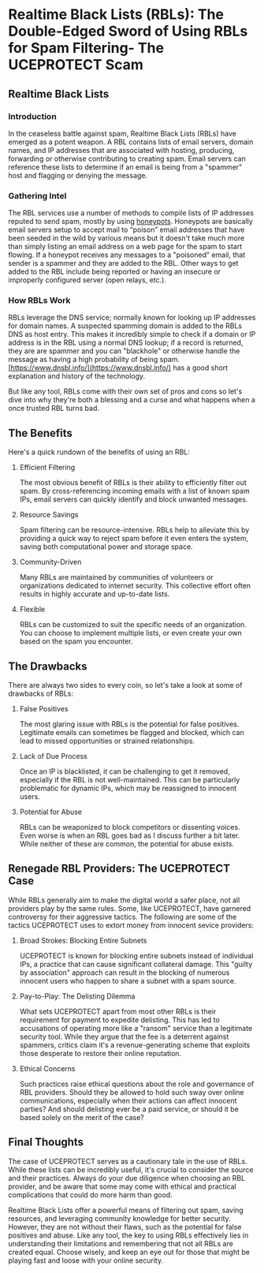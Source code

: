# Realtime Black Lists (RBLs): The Double-Edged Sword of Using RBLs for Spam Filtering- The UCEPROTECT Scam

## Realtime Black Lists
### Introduction
In the ceaseless battle against spam, Realtime Black Lists (RBLs) have emerged as a potent weapon. A RBL contains lists of email servers, domain names, and IP addresses that are associated with hosting, producing, forwarding or otherwise contributing to creating spam. Email servers can reference these lists to determine if an email is being from a "spammer" host and flagging or denying the message.

### Gathering Intel
The RBL services use a number of methods to compile lists of IP addresses reputed to send spam, mostly by using [honeypots](https://en.wikipedia.org/wiki/Honeypot_(computing)). Honeypots are basically email servers setup to accept mail to “poison” email addresses that have been seeded in the wild by various means but it doesn't take much more than simply listing an email address on a web page for the spam to start flowing. If a honeypot receives any messages to a "poisoned" email, that sender is a spammer and they are added to the RBL. Other ways to get added to the RBL include being reported or having an insecure or improperly configured server (open relays, etc.). 

### How RBLs Work
RBLs leverage the DNS service; normally known for looking up IP addresses for domain names. A suspected spamming domain is added to the RBLs DNS as host entry. This makes it incredibly simple to check if a domain or IP address is in the RBL using a normal DNS lookup; if a record is returned, they are are spammer and you can "blackhole" or otherwise handle the message as having a high probability of being spam. [https://www.dnsbl.info/](https://www.dnsbl.info/) has a good short explanation and history of the technology.

But like any tool, RBLs come with their own set of pros and cons so let's dive into why they're both a blessing and a curse and what happens when a once trusted RBL turns bad.

## The Benefits

Here's a quick rundown of the benefits of using an RBL:

1. Efficient Filtering

    The most obvious benefit of RBLs is their ability to efficiently filter out spam. By cross-referencing incoming emails with a list of known spam IPs, email servers can quickly identify and block unwanted messages.

2. Resource Savings

    Spam filtering can be resource-intensive. RBLs help to alleviate this by providing a quick way to reject spam before it even enters the system, saving both computational power and storage space.

3. Community-Driven

    Many RBLs are maintained by communities of volunteers or organizations dedicated to internet security. This collective effort often results in highly accurate and up-to-date lists.

4. Flexible

    RBLs can be customized to suit the specific needs of an organization. You can choose to implement multiple lists, or even create your own based on the spam you encounter.

## The Drawbacks

There are always two sides to every coin, so let's take a look at some of drawbacks of RBLs:

1. False Positives

    The most glaring issue with RBLs is the potential for false positives. Legitimate emails can sometimes be flagged and blocked, which can lead to missed opportunities or strained relationships.

2. Lack of Due Process

    Once an IP is blacklisted, it can be challenging to get it removed, especially if the RBL is not well-maintained. This can be particularly problematic for dynamic IPs, which may be reassigned to innocent users.

3. Potential for Abuse

    RBLs can be weaponized to block competitors or dissenting voices. Even worse is when an RBL goes bad as I discuss further a bit later. While neither of these are common, the potential for abuse exists.

## Renegade RBL Providers: The UCEPROTECT Case

While RBLs generally aim to make the digital world a safer place, not all providers play by the same rules. Some, like UCEPROTECT, have garnered controversy for their aggressive tactics. The following are some of the tactics UCEPROTECT uses to extort money from innocent sevice providers: 

1. Broad Strokes: Blocking Entire Subnets

    UCEPROTECT is known for blocking entire subnets instead of individual IPs, a practice that can cause significant collateral damage. This "guilty by association" approach can result in the blocking of numerous innocent users who happen to share a subnet with a spam source.

2. Pay-to-Play: The Delisting Dilemma

    What sets UCEPROTECT apart from most other RBLs is their requirement for payment to expedite delisting. This has led to accusations of operating more like a "ransom" service than a legitimate security tool. While they argue that the fee is a deterrent against spammers, critics claim it's a revenue-generating scheme that exploits those desperate to restore their online reputation.

3. Ethical Concerns

    Such practices raise ethical questions about the role and governance of RBL providers. Should they be allowed to hold such sway over online communications, especially when their actions can affect innocent parties? And should delisting ever be a paid service, or should it be based solely on the merit of the case?

## Final Thoughts

The case of UCEPROTECT serves as a cautionary tale in the use of RBLs. While these lists can be incredibly useful, it's crucial to consider the source and their practices. Always do your due diligence when choosing an RBL provider, and be aware that some may come with ethical and practical complications that could do more harm than good.


Realtime Black Lists offer a powerful means of filtering out spam, saving resources, and leveraging community knowledge for better security. However, they are not without their flaws, such as the potential for false positives and abuse. Like any tool, the key to using RBLs effectively lies in understanding their limitations and remembering that not all RBLs are created equal. Choose wisely, and keep an eye out for those that might be playing fast and loose with your online security.

